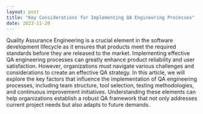 ```yaml
---
layout: post
title: "Key Considerations for Implementing QA Engineering Processes"
date: 2023-11-20
---
```


Quality Assurance Engineering is a crucial element in the software development lifecycle as it ensures that products meet the required standards before they are released to the market. Implementing effective QA engineering processes can greatly enhance product reliability and user satisfaction. However, organizations must navigate various challenges and considerations to create an effective QA strategy. In this article, we will explore the key factors that influence the implementation of QA engineering processes, including team structure, tool selection, testing methodologies, and continuous improvement initiatives. Understanding these elements can help organizations establish a robust QA framework that not only addresses current project needs but also adapts to future demands.

